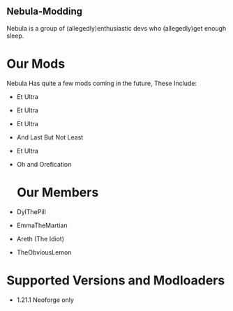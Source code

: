 ## Nebula-Modding

Nebula is a group of (allegedly)enthusiastic devs who (allegedly)get enough sleep.

# Our Mods

Nebula Has quite a few mods coming in the future, These Include:

- Et Ultra
- Et Ultra
- Et Ultra
- And Last But Not Least
- Et Ultra
- Oh and Orefication

  # Our Members

- DylThePill
- EmmaTheMartian
- Areth (The Idiot)
- TheObviousLemon

# Supported Versions and Modloaders
- 1.21.1 Neoforge only

